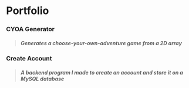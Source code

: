 # Portfolio

### CYOA Generator
> ##### Generates a choose-your-own-adventure game from a 2D array

### Create Account
> ##### A backend program I made to create an account and store it on a MySQL database
